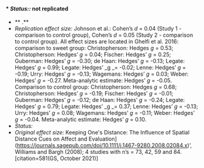 #### * _Status::_ not replicated 

* **  .** 
* _Replication effect size:_ Johnson et al.: Cohen’s  _d_ = 0.04 (Study 1 -  comparison to control group), Cohen’s  _d_ = 0.05 (Study 2 -  comparison to control group).  All effect sizes are located in Ghelfi et al. 2016: comparison to sweet group: Christopherson: Hedges _g_ = 0.53;  Christopherson: Hedges’ _g_ = 0.04; Fischer: Hedges’ _g_ = 0.25; Guberman: Hedges’ _g_ = -0.30; de Haan: Hedges’ _g_ = -0.13; Legate: Hedges’ _g_ = 0.99; Legate: Hedges’ _g _= -0.02; Lenne: Hedges’ _g_ = -0.19;  Urry: Hedges’ _g_ =  -0.13;  Wagemans: Hedges’ _g_ = 0.03; Weber: Hedges’ _g_ = -0.27.  Meta-analytic estimate: Hedges’ _g_ =  -0.05. Comparison to control group:  Christopherson: Hedges _g_ = 0.68;  Christopherson: Hedges’ _g_ = -0.19; Fischer: Hedges’ _g_ = -0.01; Guberman: Hedges’ _g_ = -0.12; de Haan: Hedges’ _g_ = -0.24; Legate: Hedges’ _g_ = 0.79; Legate: Hedges’ _g _= 0.37; Lenne: Hedges’ _g_ = -0.13;  Urry: Hedges’ _g_ =  0.08;  Wagemans: Hedges’ _g_ = -0.11; Weber: Hedges’ _g_ = -0.04.  Meta-analytic estimate: Hedges’ _g_ =  0.10.
* _Status:_ 
* _Original effect size:_ Keeping One's Distance: The Influence of Spatial Distance Cues on Affect and Evaluation](https://journals.sagepub.com/doi/10.1111/j.1467-9280.2008.02084.x)’, Williams and Bargh (2008); 4 studies with n’s = 73, 42, 59 and 84. [citation=581(GS, October 2021)]​
